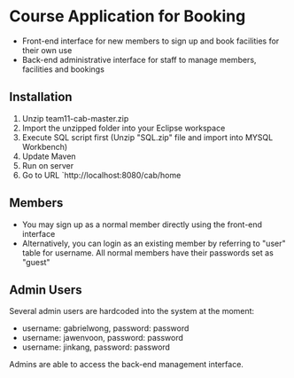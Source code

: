 # Course Application for Booking

- Front-end interface for new members to sign up and book facilities for their own use
- Back-end administrative interface for staff to manage members, facilities and bookings

## Installation

1. Unzip team11-cab-master.zip
2. Import the unzipped folder into your Eclipse workspace
3. Execute SQL script first (Unzip "SQL.zip" file and import into MYSQL Workbench)
4. Update Maven
5. Run on server
6. Go to URL `http://localhost:8080/cab/home

## Members

- You may sign up as a normal member directly using the front-end interface
- Alternatively, you can login as an existing member by referring to "user" table
  for username. All normal members have their passwords set as "guest" 

## Admin Users

Several admin users are hardcoded into the system at the moment:

- username: gabrielwong, password: password
- username: jawenvoon, password: password
- username: jinkang, password: password

Admins are able to access the back-end management interface.


